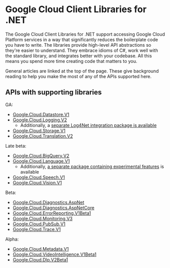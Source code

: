 # Google Cloud Client Libraries for .NET

The Google Cloud Client Libraries for .NET support accessing Google
Cloud Platform services in a way that significantly reduces the
boilerplate code you have to write. The libraries provide high-level
API abstractions so they're easier to understand. They embrace
idioms of C#, work well with the standard library, and integrates
better with your codebase. All this means you spend more time
creating code that matters to you.

General articles are linked at the top of the page. These give
background reading to help you make the most of any of the APIs
supported here.

## APIs with supporting libraries

GA:

- [Google.Cloud.Datastore.V1](Google.Cloud.Datastore.V1/index.html)
- [Google.Cloud.Logging.V2](Google.Cloud.Logging.V2/index.html)
  - Additionally, a [separate Log4Net integration package is available](Google.Cloud.Logging.Log4Net/index.html)
- [Google.Cloud.Storage.V1](Google.Cloud.Storage.V1/index.html)
- [Google.Cloud.Translation.V2](Google.Cloud.Translation.V2/index.html)

Late beta:

- [Google.Cloud.BigQuery.V2](Google.Cloud.BigQuery.V2/index.html)
- [Google.Cloud.Language.V1](Google.Cloud.Language.V1/index.html)
  - Additionally, [a separate package containing experimental features](Google.Cloud.Language.V1.Experimental/index.html) is available
- [Google.Cloud.Speech.V1](Google.Cloud.Speech.V1/index.html)
- [Google.Cloud.Vision.V1](Google.Cloud.Vision.V1/index.html)

Beta:

- [Google.Cloud.Diagnostics.AspNet](Google.Cloud.Diagnostics.AspNet/index.html)
- [Google.Cloud.Diagnostics.AspNetCore](Google.Cloud.Diagnostics.AspNetCore/index.html)
- [Google.Cloud.ErrorReporting.V1Beta1](Google.Cloud.ErrorReporting.V1Beta1/index.html)
- [Google.Cloud.Monitoring.V3](Google.Cloud.Monitoring.V3/index.html)
- [Google.Cloud.PubSub.V1](Google.Cloud.PubSub.V1/index.html)
- [Google.Cloud.Trace.V1](Google.Cloud.Trace.V1/index.html)

Alpha:

- [Google.Cloud.Metadata.V1](Google.Cloud.Metadata.V1/index.html)
- [Google.Cloud.VideoIntelligence.V1Beta1](Google.Cloud.VideoIntelligence.V1Beta1/index.html)
- [Google.Cloud.Dlp.V2Beta1](Google.Cloud.Dlp.V2Beta1/index.html)

